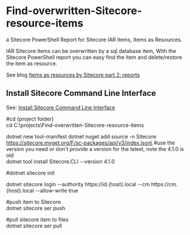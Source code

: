 # Find-overwritten-Sitecore-resource-items
a Sitecore PowerShell Report for Sitecore IAR items, Items as Resources.

IAR Sitecore items can be overwritten by a sql database item, With the Sitecore PowerShell report you can easy find the item and delete/restore the item as resource.

See blog [Items as resources by Sitecore part 2: reports](https://uxbee.nl/actueel/items-as-resources-by-sitecore-part-2)


## Install Sitecore Command Line Interface
See: [Install Sitecore Command Line Interface](https://doc.sitecore.com/xp/en/developers/103/developer-tools/install-sitecore-command-line-interface.html)

#cd {project folder}\
cd C:\projects\Find-overwritten-Sitecore-resource-items

dotnet new tool-manifest
dotnet nuget add source -n Sitecore https://sitecore.myget.org/F/sc-packages/api/v3/index.json\
#use the version you need or don't provide a version for the latest, note the 4.1.0 is old\
dotnet tool install Sitecore.CLI --version 4.1.0

#dotnet sitecore init

dotnet sitecore login --authority https://id.{host}.local --cm https://cm.{host}.local --allow-write true

#push item to Sitecore\
dotnet sitecore ser push

#pull sitecore item to files\
dotnet sitecore ser pull



